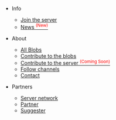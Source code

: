 * Info
  * [Join the server](join-server.md)
  * [News <sup style="color:red">(New)<sup>](news.md)

* About
  * [All Blobs](all-blobs.md)
  * [Contribute to the blobs](contribute_blobs.md)
  * [Contribute to the server <sup style="color:red">(Coming Soon)<sup>](contribute_server.md)
  * [Follow channels](follow.md)
  * [Contact](contact.md)

* Partners
  * [Server network](network.md)
  * [Partner](partner.md)
  * [Suggester](suggester.md)
